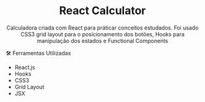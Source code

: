<h1 align='center'>React Calculator</h1>

<p align='center'>Calculadora criada com React para práticar conceitos estudados. Foi usado CSS3 grid layout para o posicionamento dos botões, Hooks para manipulação dos estados e Functional Components</p>



:hammer_and_wrench: Ferramentas Utilizadas

- React.js
- Hooks
- CSS3
- Grid Layout 
- JSX
